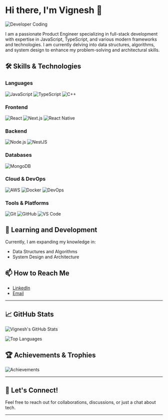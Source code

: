 # Hi there, I'm Vignesh 👋

![Developer Coding](https://media.giphy.com/media/qgQUggAC3Pfv687qPC/giphy.gif)

I am a passionate Product Engineer specializing in full-stack development with expertise in JavaScript, TypeScript, and various modern frameworks and technologies. I am currently delving into data structures, algorithms, and system design to enhance my problem-solving and architectural skills.

## 🛠 Skills & Technologies

### Languages
![JavaScript](https://img.shields.io/badge/-JavaScript-F7DF1E?style=for-the-badge&logo=javascript&logoColor=black)
![TypeScript](https://img.shields.io/badge/-TypeScript-007ACC?style=for-the-badge&logo=typescript&logoColor=white)
![C++](https://img.shields.io/badge/-C++-00599C?style=for-the-badge&logo=c%2B%2B&logoColor=white)

### Frontend
![React](https://img.shields.io/badge/-React-61DAFB?style=for-the-badge&logo=react&logoColor=black)
![Next.js](https://img.shields.io/badge/-Next.js-000000?style=for-the-badge&logo=nextdotjs&logoColor=white)
![React Native](https://img.shields.io/badge/-React%20Native-61DAFB?style=for-the-badge&logo=react&logoColor=black)

### Backend
![Node.js](https://img.shields.io/badge/-Node.js-339933?style=for-the-badge&logo=nodedotjs&logoColor=white)
![NestJS](https://img.shields.io/badge/-NestJS-E0234E?style=for-the-badge&logo=nestjs&logoColor=white)

### Databases
![MongoDB](https://img.shields.io/badge/-MongoDB-47A248?style=for-the-badge&logo=mongodb&logoColor=white)

### Cloud & DevOps
![AWS](https://img.shields.io/badge/-AWS-232F3E?style=for-the-badge&logo=amazonaws&logoColor=white)
![Docker](https://img.shields.io/badge/-Docker-2496ED?style=for-the-badge&logo=docker&logoColor=white)
![DevOps](https://img.shields.io/badge/-DevOps-0F9D58?style=for-the-badge&logo=devops&logoColor=white)

### Tools & Platforms
![Git](https://img.shields.io/badge/-Git-F05032?style=for-the-badge&logo=git&logoColor=white)
![GitHub](https://img.shields.io/badge/-GitHub-181717?style=for-the-badge&logo=github&logoColor=white)
![VS Code](https://img.shields.io/badge/-VS%20Code-007ACC?style=for-the-badge&logo=visual-studio-code&logoColor=white)

## 🌱 Learning and Development
Currently, I am expanding my knowledge in:
- Data Structures and Algorithms
- System Design and Architecture

## 📫 How to Reach Me
- [LinkedIn](https://www.linkedin.com/in/vignesh-k-50637a255/)
- [Email](mailto:vigneshkannan1467@gmail.com)

---

## 📈 GitHub Stats

![Vignesh's GitHub Stats](https://github-readme-stats.vercel.app/api?username=Vignesh12334&show_icons=true&hide_border=true&bg_color=30,e96443,904e95&title_color=fff&text_color=fff)

![Top Languages](https://github-readme-stats.vercel.app/api/top-langs/?username=Vignesh12334&layout=compact&hide_border=true&bg_color=30,e96443,904e95&title_color=fff&text_color=fff)

## 🏆 Achievements & Trophies

![Achievements](https://github-profile-trophy.vercel.app/?username=Vignesh12334&theme=onedark&no-frame=true&column=7)

---

## 💬 Let's Connect!
Feel free to reach out for collaborations, discussions, or just a chat about tech.

---
